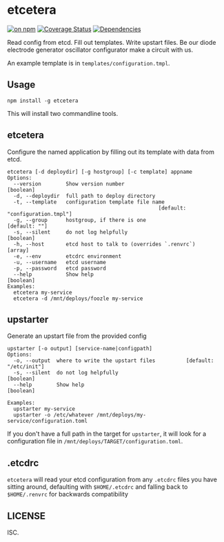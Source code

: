 # etcetera

[![on npm](https://img.shields.io/npm/v/etcetera)](https://www.npmjs.org/package/etcetera) 
[![Coverage Status](https://img.shields.io/coveralls/github/npm/etcetera)](https://coveralls.io/github/npm/etcetera?branch=master)
[![Dependencies](https://img.shields.io/david/npm/etcetera)](https://david-dm.org/npm/etcetera)

Read config from etcd. Fill out templates. Write upstart files. Be our diode electrode  generator oscillator configurator make a circuit with us.

An example template is in `templates/configuration.tmpl`.

## Usage

`npm install -g etcetera`

This will install two commandline tools.

## etcetera

Configure the named application by filling out its template with data from etcd.

```
etcetera [-d deploydir] [-g hostgroup] [-c template] appname
Options:
  --version        Show version number                                 [boolean]
  -d, --deploydir  full path to deploy directory
  -t, --template   configuration template file name
                                                 [default: "configuration.tmpl"]
  -g, --group      hostgroup, if there is one                      [default: ""]
  -s, --silent     do not log helpfully                                [boolean]
  -h, --host       etcd host to talk to (overrides `.renvrc`)            [array]
  -e, --env        etcdrc environment
  -u, --username   etcd username
  -p, --password   etcd password
  --help           Show help                                           [boolean]
Examples:
  etcetera my-service
  etcetera -d /mnt/deploys/foozle my-service
```

## upstarter

Generate an upstart file from the provided config

```
upstarter [-o output] [service-name|configpath]
Options:
  -o, --output  where to write the upstart files          [default: "/etc/init"]
  -s, --silent  do not log helpfully                                   [boolean]
  --help        Show help                                              [boolean]

Examples:
  upstarter my-service
  upstarter -o /etc/whatever /mnt/deploys/my-service/configuration.toml
```

If you don't have a full path in the target for `upstarter`, it will look for a configuration file in `/mnt/deploys/TARGET/configuration.toml`.


## .etcdrc

`etcetera` will read your etcd configuration from any `.etcdrc` files you have sitting around, defaulting with `$HOME/.etcdrc` and falling back to `$HOME/.renvrc` for backwards compatibility

## LICENSE

ISC.
